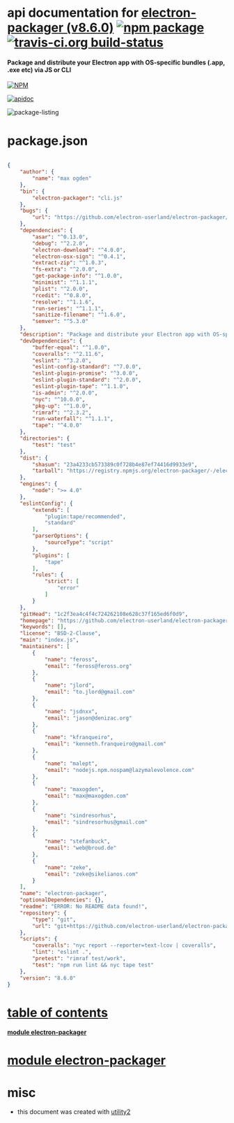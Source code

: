 # api documentation for  [electron-packager (v8.6.0)](https://github.com/electron-userland/electron-packager)  [![npm package](https://img.shields.io/npm/v/npmdoc-electron-packager.svg?style=flat-square)](https://www.npmjs.org/package/npmdoc-electron-packager) [![travis-ci.org build-status](https://api.travis-ci.org/npmdoc/node-npmdoc-electron-packager.svg)](https://travis-ci.org/npmdoc/node-npmdoc-electron-packager)
#### Package and distribute your Electron app with OS-specific bundles (.app, .exe etc) via JS or CLI

[![NPM](https://nodei.co/npm/electron-packager.png?downloads=true)](https://www.npmjs.com/package/electron-packager)

[![apidoc](https://npmdoc.github.io/node-npmdoc-electron-packager/build/screen-capture.buildNpmdoc.browser._2Fhome_2Ftravis_2Fbuild_2Fnpmdoc_2Fnode-npmdoc-electron-packager_2Ftmp_2Fbuild_2Fapidoc.html.png)](https://npmdoc.github.io/node-npmdoc-electron-packager/build..beta..travis-ci.org/apidoc.html)

![package-listing](https://npmdoc.github.io/node-npmdoc-electron-packager/build/screen-capture.npmPackageListing.svg)



# package.json

```json

{
    "author": {
        "name": "max ogden"
    },
    "bin": {
        "electron-packager": "cli.js"
    },
    "bugs": {
        "url": "https://github.com/electron-userland/electron-packager/issues"
    },
    "dependencies": {
        "asar": "^0.13.0",
        "debug": "^2.2.0",
        "electron-download": "^4.0.0",
        "electron-osx-sign": "^0.4.1",
        "extract-zip": "^1.0.3",
        "fs-extra": "^2.0.0",
        "get-package-info": "^1.0.0",
        "minimist": "^1.1.1",
        "plist": "^2.0.0",
        "rcedit": "^0.8.0",
        "resolve": "^1.1.6",
        "run-series": "^1.1.1",
        "sanitize-filename": "^1.6.0",
        "semver": "^5.3.0"
    },
    "description": "Package and distribute your Electron app with OS-specific bundles (.app, .exe etc) via JS or CLI",
    "devDependencies": {
        "buffer-equal": "^1.0.0",
        "coveralls": "^2.11.6",
        "eslint": "^3.2.0",
        "eslint-config-standard": "^7.0.0",
        "eslint-plugin-promise": "^3.0.0",
        "eslint-plugin-standard": "^2.0.0",
        "eslint-plugin-tape": "^1.1.0",
        "is-admin": "^2.0.0",
        "nyc": "^10.0.0",
        "pkg-up": "^1.0.0",
        "rimraf": "^2.3.2",
        "run-waterfall": "^1.1.1",
        "tape": "^4.0.0"
    },
    "directories": {
        "test": "test"
    },
    "dist": {
        "shasum": "23a4233cb573389c0f728b4e87ef74416d9933e9",
        "tarball": "https://registry.npmjs.org/electron-packager/-/electron-packager-8.6.0.tgz"
    },
    "engines": {
        "node": ">= 4.0"
    },
    "eslintConfig": {
        "extends": [
            "plugin:tape/recommended",
            "standard"
        ],
        "parserOptions": {
            "sourceType": "script"
        },
        "plugins": [
            "tape"
        ],
        "rules": {
            "strict": [
                "error"
            ]
        }
    },
    "gitHead": "1c2f3ea4c4f4c724262108e628c37f165ed6f0d9",
    "homepage": "https://github.com/electron-userland/electron-packager",
    "keywords": [],
    "license": "BSD-2-Clause",
    "main": "index.js",
    "maintainers": [
        {
            "name": "feross",
            "email": "feross@feross.org"
        },
        {
            "name": "jlord",
            "email": "to.jlord@gmail.com"
        },
        {
            "name": "jsdnxx",
            "email": "jason@denizac.org"
        },
        {
            "name": "kfranqueiro",
            "email": "kenneth.franqueiro@gmail.com"
        },
        {
            "name": "malept",
            "email": "nodejs.npm.nospam@lazymalevolence.com"
        },
        {
            "name": "maxogden",
            "email": "max@maxogden.com"
        },
        {
            "name": "sindresorhus",
            "email": "sindresorhus@gmail.com"
        },
        {
            "name": "stefanbuck",
            "email": "web@broud.de"
        },
        {
            "name": "zeke",
            "email": "zeke@sikelianos.com"
        }
    ],
    "name": "electron-packager",
    "optionalDependencies": {},
    "readme": "ERROR: No README data found!",
    "repository": {
        "type": "git",
        "url": "git+https://github.com/electron-userland/electron-packager.git"
    },
    "scripts": {
        "coveralls": "nyc report --reporter=text-lcov | coveralls",
        "lint": "eslint .",
        "pretest": "rimraf test/work",
        "test": "npm run lint && nyc tape test"
    },
    "version": "8.6.0"
}
```



# <a name="apidoc.tableOfContents"></a>[table of contents](#apidoc.tableOfContents)

#### [module electron-packager](#apidoc.module.electron-packager)



# <a name="apidoc.module.electron-packager"></a>[module electron-packager](#apidoc.module.electron-packager)



# misc
- this document was created with [utility2](https://github.com/kaizhu256/node-utility2)
